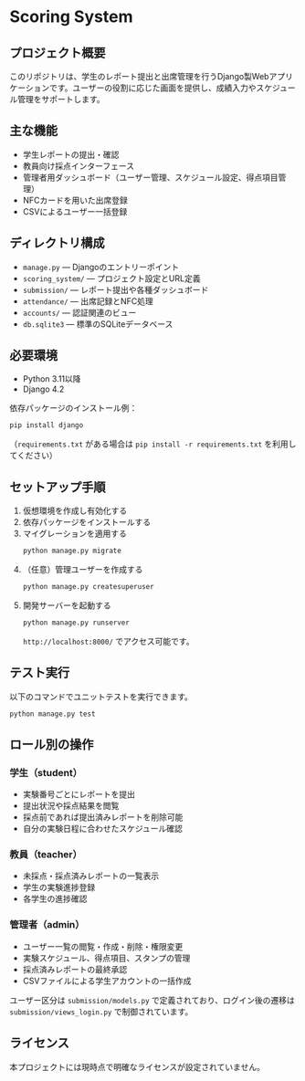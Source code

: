 # Scoring System

## プロジェクト概要
このリポジトリは、学生のレポート提出と出席管理を行うDjango製Webアプリケーションです。ユーザーの役割に応じた画面を提供し、成績入力やスケジュール管理をサポートします。

## 主な機能
- 学生レポートの提出・確認
- 教員向け採点インターフェース
- 管理者用ダッシュボード（ユーザー管理、スケジュール設定、得点項目管理）
- NFCカードを用いた出席登録
- CSVによるユーザー一括登録

## ディレクトリ構成
- `manage.py` — Djangoのエントリーポイント
- `scoring_system/` — プロジェクト設定とURL定義
- `submission/` — レポート提出や各種ダッシュボード
- `attendance/` — 出席記録とNFC処理
- `accounts/` — 認証関連のビュー
- `db.sqlite3` — 標準のSQLiteデータベース

## 必要環境
- Python 3.11以降
- Django 4.2

依存パッケージのインストール例：
```bash
pip install django
```
（`requirements.txt` がある場合は `pip install -r requirements.txt` を利用してください）

## セットアップ手順
1. 仮想環境を作成し有効化する
2. 依存パッケージをインストールする
3. マイグレーションを適用する
   ```bash
   python manage.py migrate
   ```
4. （任意）管理ユーザーを作成する
   ```bash
   python manage.py createsuperuser
   ```
5. 開発サーバーを起動する
   ```bash
   python manage.py runserver
   ```
   `http://localhost:8000/` でアクセス可能です。

## テスト実行
以下のコマンドでユニットテストを実行できます。
```bash
python manage.py test
```

## ロール別の操作
### 学生（student）
- 実験番号ごとにレポートを提出
- 提出状況や採点結果を閲覧
- 採点前であれば提出済みレポートを削除可能
- 自分の実験日程に合わせたスケジュール確認

### 教員（teacher）
- 未採点・採点済みレポートの一覧表示
- 学生の実験進捗登録
- 各学生の進捗確認

### 管理者（admin）
- ユーザー一覧の閲覧・作成・削除・権限変更
- 実験スケジュール、得点項目、スタンプの管理
- 採点済みレポートの最終承認
- CSVファイルによる学生アカウントの一括作成

ユーザー区分は `submission/models.py` で定義されており、ログイン後の遷移は `submission/views_login.py` で制御されています。

## ライセンス
本プロジェクトには現時点で明確なライセンスが設定されていません。
